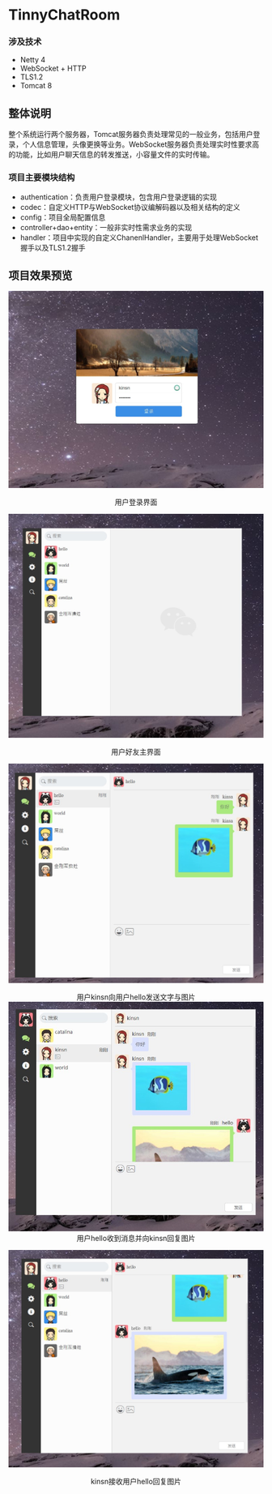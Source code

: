 # TinnyChatRoom

### 涉及技术

- Netty 4
- WebSocket + HTTP
- TLS1.2
- Tomcat 8

## 整体说明

整个系统运行两个服务器，Tomcat服务器负责处理常见的一般业务，包括用户登录，个人信息管理，头像更换等业务。WebSocket服务器负责处理实时性要求高的功能，比如用户聊天信息的转发推送，小容量文件的实时传输。

### 项目主要模块结构

- authentication：负责用户登录模块，包含用户登录逻辑的实现
- codec：自定义HTTP与WebSocket协议编解码器以及相关结构的定义
- config：项目全局配置信息
- controller+dao+entity：一般非实时性需求业务的实现
- handler：项目中实现的自定义ChanenlHandler，主要用于处理WebSocket握手以及TLS1.2握手

## 项目效果预览

![login](.\images\login.jpg)

<center>用户登录界面</center>

![board](.\images\board.jpg)

<center>用户好友主界面</center>

![sendTextAndFile](.\images\sendTextAndFile.jpg)

<center>用户kinsn向用户hello发送文字与图片</center>

<img src=".\images\receiveAndResponse.jpg" alt="receiveAndResponse" style="zoom:150%;" />

<center>用户hello收到消息并向kinsn回复图片</center>

![receiveResponse](.\images\receiveResponse.jpg)

<center>kinsn接收用户hello回复图片</center>